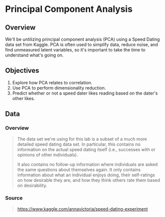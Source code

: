 # Principal Component Analysis

## Overview

We'll be untilizing principal component analysis (PCA) using a Speed Dating data set from Kaggle. PCA is often used to simplify data, reduce noise, and find unmeasured latent variables, so it's important to take the time to understand what's going on.

## Objectives
1. Explore how PCA relates to correlation.
1. Use PCA to perform dimensionality reduction.
1. Predict whether or not a speed dater likes reading based on the dater's other likes.

## Data
### Overview
> The data set we're using for this lab is a subset of a much more detailed speed dating data set. In particular, this contains no information on the actual speed dating itself (i.e., successes with or opinions of other individuals).
>
> It also contains no follow-up information where individuals are asked the same questions about themselves again. It only contains information about what an individual enjoys doing, their self-ratings on how desirable they are, and how they think others rate them based on desirability.
>
### Source
> https://www.kaggle.com/annavictoria/speed-dating-experiment
